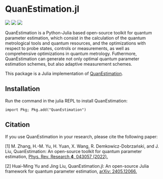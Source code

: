 # QuanEstimation.jl

[![][docs-img]][docs-url]
[![][action-img]][action-url]
[![][codecov-img]][codecov-url]


QuanEstimation is a Python-Julia based open-source toolkit for quantum parameter estimation, which consist in the calculation of the quantum metrological tools and quantum resources, and the optimizations with respect to probe states, controls or measurements, as well as comprehensive optimizations in quantum metrology. Futhermore, QuanEstimation can generate not only optimal quantum parameter estimation schemes, but also adaptive measurement schemes.

This package is a Julia implementation of [QuanEstimation](https://github.com/QuanEstimation/QuanEstimation).
## Installation

Run the command in the julia REPL to install QuanEstimation:  

~~~
import Pkg; Pkg.add("QuanEstimation")
~~~

## Citation
If you use QuanEstimation in your research, please cite the following paper:

[1] M. Zhang, H.-M. Yu, H. Yuan, X. Wang, R. Demkowicz-Dobrzański, and J. Liu, 
QuanEstimation: An open-source toolkit for quantum parameter estimation, 
[Phys. Rev. Research **4**, 043057 (2022).](https://doi.org/10.1103/PhysRevResearch.4.043057)

[2] Huai-Ming Yu and Jing Liu, QuanEstimation.jl: An open-source Julia framework for quantum parameter estimation, 
[arXiv: 2405.12066.](https://doi.org/10.48550/arXiv.2405.12066)


[action-img]: https://github.com/QuanEstimation/QuanEstimation.jl/actions/workflows/CI.yml/badge.svg
[action-url]: https://github.com/QuanEstimation/QuanEstimation.jl/actions
[codecov-img]: https://codecov.io/gh/QuanEstimation/QuanEstimation.jl/branch/master/graph/badge.svg
[codecov-url]: https://codecov.io/gh/QuanEstimation/QuanEstimation.jl?branch=test-codecov
[docs-img]: https://img.shields.io/badge/docs-stable-blue.svg
[docs-url]: https://quanestimation.github.io/QuanEstimation/
